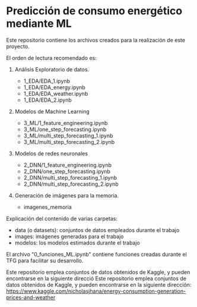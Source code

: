 # Predicción de consumo energético mediante ML

Este repositorio contiene los archivos creados para la realización de este proyecto.

El orden de lectura recomendado es:

1. Análisis Exploratorio de datos. 

    - 1_EDA/EDA_1.ipynb
    - 1_EDA/EDA_energy.ipynb
    - 1_EDA/EDA_weather.ipynb
    - 1_EDA/EDA_2.ipynb
  
2. Modelos de Machine Learning
    - 3_ML/1_feature_engineering.ipynb
    - 3_ML/one_step_forecasting.ipynb
    - 3_ML/multi_step_forecasting_1.ipynb
    - 3_ML/multi_step_forecasting_2.ipynb

4. Modelos de redes neuronales
    - 2_DNN/1_feature_engineering.ipynb
    - 2_DNN/one_step_forecasting.ipynb
    - 2_DNN/multi_step_forecasting_1.ipynb
    - 2_DNN/multi_step_forecasting_2.ipynb

6. Generación de imágenes para la memoria.
    - imagenes_memoria 


Explicación del contenido de varias carpetas:
- data (o datasets): conjuntos de datos empleados durante el trabajo
- images: imágenes generadas para el trabajo
- modelos: los modelos estimados durante el trabajo

El archivo "0_funciones_ML.ipynb" contiene funciones creadas durante el TFG para facilitar su desarrollo.

Este repositorio emplea conjuntos de datos obtenidos de Kaggle, y pueden encontrarse en la
siguiente direcció
Este repositorio emplea conjuntos de datos obtenidos de Kaggle, y pueden encontrarse en la
siguiente dirección:    https://www.kaggle.com/nicholasjhana/energy-consumption-generation-prices-and-weather
